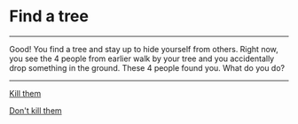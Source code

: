 # Find a tree

---

Good! You find a tree and stay up to hide yourself from others. Right now, you see the 4 people from earlier walk by your tree and you accidentally drop something in the ground. These 4 people found you. What do you do?

---

[Kill them](21-four-throws.md)          

[Don't kill them](19-dont-kill.md)
